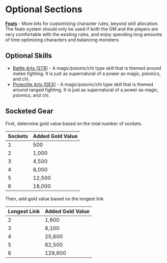 # Optional Sections

**[Feats](/Optional/Feats.md)** - More bits for customizing character rules, beyond skill allocation. The feats system should only be used if both the GM and the players are very comfortable with the existing rules, and enjoy spending long amounts of time optimizing characters and balancing monsters.

## Optional Skills

- [Battle Arts (STR)](/Optional/SkillDetails/BattleArts.md) - A magic/psionic/chi type skill that is themed around melee fighting. It is just as supernatural of a power as magic, psionics, and chi.
- [Projectile Arts (DEX)](/Optional/SkillDetails/ProjectileArts.md) - A magic/psionic/chi type skill that is themed around ranged fighting. It is just as supernatural of a power as magic, psionics, and chi.

## Socketed Gear

First, determine gold value based on the total number of sockets.

| Sockets | Added Gold Value |
| ---     | ---              |
| 1       | 500
| 2       | 1,000
| 3       | 4,500
| 4       | 8,000
| 5       | 12,500
| 6       | 18,000

Then, add gold value based on the longest link.

| Longest Link | Added Gold Value |
| ---          | ---              |
| 2            | 1,600
| 3            | 8,100
| 4            | 25,600
| 5            | 62,500
| 6            | 129,600
